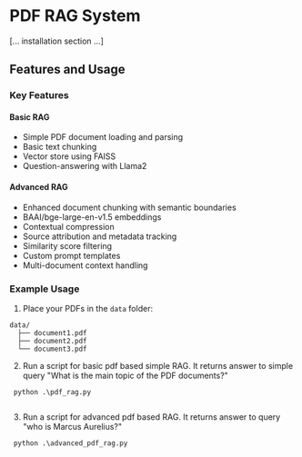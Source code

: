  # PDF RAG System

[... installation section ...]

## Features and Usage

### Key Features

#### Basic RAG
- Simple PDF document loading and parsing
- Basic text chunking
- Vector store using FAISS
- Question-answering with Llama2

#### Advanced RAG
- Enhanced document chunking with semantic boundaries
- BAAI/bge-large-en-v1.5 embeddings
- Contextual compression
- Source attribution and metadata tracking
- Similarity score filtering
- Custom prompt templates
- Multi-document context handling

### Example Usage

1. Place your PDFs in the `data` folder:
```
data/
  ├── document1.pdf
  ├── document2.pdf
  └── document3.pdf
```

2. Run a script for basic pdf based simple RAG. It returns answer to simple query "What is the main topic of the PDF documents?"
```
 python .\pdf_rag.py
 
```
3. Run a script for advanced  pdf based RAG. It returns answer to query "who is Marcus Aurelius?"

```
 python .\advanced_pdf_rag.py
 
```